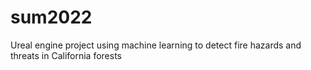 # sum2022
Ureal engine project using machine learning to detect fire hazards and threats in California forests
